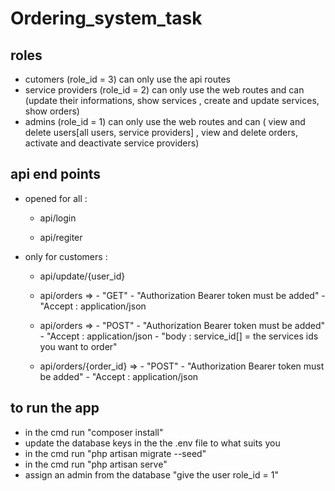 # Ordering_system_task 

## roles
- cutomers (role_id = 3) can only use the api routes 
- service providers (role_id = 2) can only use the web routes and can (update their informations, show services , create and update services, show orders)
- admins (role_id = 1) can only use the web routes and can ( view and delete users[all users, service providers] ,
view and delete orders, activate and deactivate service providers) 

## api end points 
- opened for all :
    - api/login
    
    - api/regiter
    
- only for customers : 
    - api/update/{user_id}
    
    - api/orders   => - "GET"
                      - "Authorization Bearer token must be added"
                      - "Accept : application/json
    
    - api/orders   => - "POST"
                      - "Authorization Bearer token must be added"
                      - "Accept : application/json
                      - "body : service_id[] = the services ids you want to order"
                      
    - api/orders/{order_id}   => - "POST"
                                 - "Authorization Bearer token must be added"
                                 - "Accept : application/json
                                 

## to run the app 

- in the cmd run "composer install"
- update the database keys in the the .env file to what suits you
- in the cmd run "php artisan migrate --seed"
- in the cmd run "php artisan serve"
- assign an admin from the database "give the user role_id = 1"
